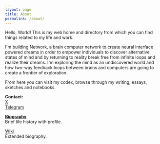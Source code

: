 ```yaml
---
layout: page
title: About
permalink: /about/
---
```


Hello, World! This is my web home and directory from which you can find things related to my life and work.

I'm building Network, a brain computer network to create neural interface powered dreams in order to empower individuals to discover alternative states of mind and by returning to reality break free from infinite loops and realize their dreams. I'm exploring the mind as an undiscovered world and how two-way feedback loops between brains and computers are going to create a frontier of exploration.

From here you can visit my codex, browse through my writing, essays, sketches and notebooks.

**Contact:**
<br>
[X](https://x.com/linkd)
<br>
[Telegram](https://t.me/linkdaniel)

[**Biography**](/biography)
<br>
Brief life history with profile.

<a href="https://wiki.linkdaniel.org">Wiki</a>
<br>
Extended biography.
